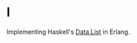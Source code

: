 l
=

Implementing Haskell's [Data.List](http://hackage.haskell.org/package/base-4.6.0.1/docs/Data-List.html) in Erlang.


